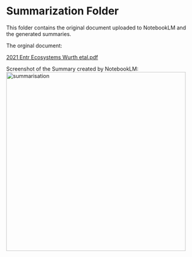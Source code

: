 # Summarization Folder
This folder contains the original document uploaded to NotebookLM and the generated summaries.


The orginal document:

[2021 Entr Ecosystems Wurth etal.pdf](https://github.com/user-attachments/files/17690273/2021.Entr.Ecosystems.Wurth.etal.pdf)


Screenshot of the Summary created by NotebookLM:
<img width="478" alt="summarisation" src="https://github.com/user-attachments/assets/09fe4e8c-d112-40e3-93e9-02bc2e970a18"> 
